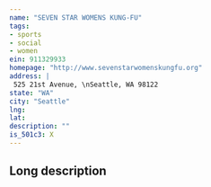 ```yaml
---
name: "SEVEN STAR WOMENS KUNG-FU"
tags:
- sports
- social
- women
ein: 911329933
homepage: "http://www.sevenstarwomenskungfu.org"
address: |
 525 21st Avenue, \nSeattle, WA 98122
state: "WA"
city: "Seattle"
lng: 
lat: 
description: ""
is_501c3: X
---
```


## Long description


